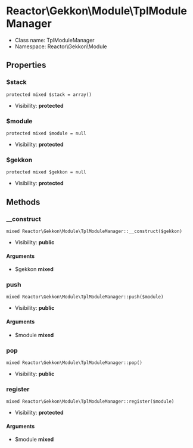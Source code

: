 Reactor\Gekkon\Module\TplModuleManager
===============






* Class name: TplModuleManager
* Namespace: Reactor\Gekkon\Module





Properties
----------


### $stack

    protected mixed $stack = array()





* Visibility: **protected**


### $module

    protected mixed $module = null





* Visibility: **protected**


### $gekkon

    protected mixed $gekkon = null





* Visibility: **protected**


Methods
-------


### __construct

    mixed Reactor\Gekkon\Module\TplModuleManager::__construct($gekkon)





* Visibility: **public**


#### Arguments
* $gekkon **mixed**



### push

    mixed Reactor\Gekkon\Module\TplModuleManager::push($module)





* Visibility: **public**


#### Arguments
* $module **mixed**



### pop

    mixed Reactor\Gekkon\Module\TplModuleManager::pop()





* Visibility: **public**




### register

    mixed Reactor\Gekkon\Module\TplModuleManager::register($module)





* Visibility: **protected**


#### Arguments
* $module **mixed**


